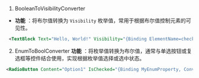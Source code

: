 1. BooleanToVisibilityConverter
- **功能** ：将布尔值转换为 `Visibility` 枚举值，常用于根据布尔值控制元素的可见性。
````xml
 <TextBlock Text="Hello, World!" Visibility="{Binding ElementName=checkBox, Path=IsChecked, Converter={StaticResource BooleanToVisibilityConverter}}"/>
````
2. EnumToBoolConverter 
**功能** ：将枚举值转换为布尔值，通常与单选按钮或复选框等控件结合使用，实现根据枚举值选择或选中状态。
````xml
<RadioButton Content="Option1" IsChecked="{Binding MyEnumProperty, Converter={StaticResource EnumToBoolConverter}, ConverterParameter={x:Static local:MyEnum.Option1}}"/>
````